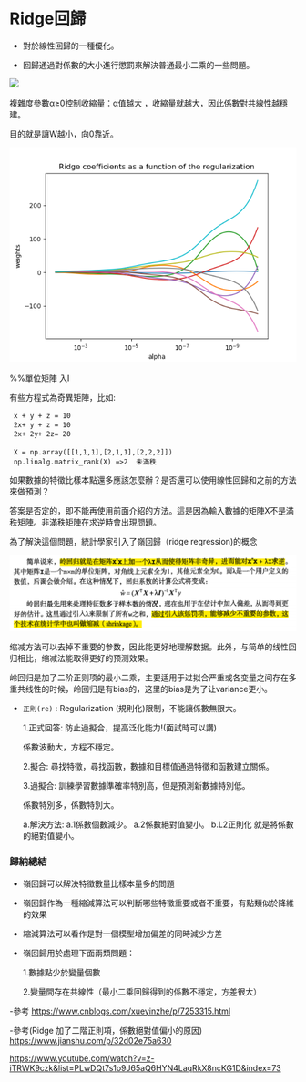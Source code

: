 # Ridge回歸

- 對於線性回歸的一種優化。

- 回歸通過對係數的大小進行懲罰來解決普通最小二乘的一些問題。

<img src="http://chart.googleapis.com/chart?cht=tx&chl= \min_{w} { \frac{1}{2n_{\text{samples}}} ||X w - y||_2 ^ 2 + \alpha ||w||_1}" style="border:none;">

複雜度參數α≥0控制收縮量：α值越大 ，收縮量就越大，因此係數對共線性越穩建。

目的就是讓W越小，向0靠近。

<img src="ridge_path_01.png" style="border:none;">

%%單位矩陣 入I


有些方程式為奇異矩陣，比如:

     x + y + z = 10
     2x+ y + z = 10
     2x+ 2y+ 2z= 20 
     
     X = np.array([[1,1,1],[2,1,1],[2,2,2]])
     np.linalg.matrix_rank(X) =>2  未滿秩
     
如果數據的特徵比樣本點還多應該怎麼辦？是否還可以使用線性回歸和之前的方法來做預測？

答案是否定的，即不能再使用前面介紹的方法。這是因為輸入數據的矩陣X不是滿秩矩陣。非滿秩矩陣在求逆時會出現問題。

為了解決這個問題，統計學家引入了嶺回歸（ridge regression)的概念

<img src ="5.PNG" />
     
缩减方法可以去掉不重要的参数，因此能更好地理解数据。此外，与简单的线性回归相比，缩减法能取得更好的预测效果。 

岭回归是加了二阶正则项的最小二乘，主要适用于过拟合严重或各变量之间存在多重共线性的时候，岭回归是有bias的，这里的bias是为了让variance更小。

- `正則(re)` : Regularization (規則化)限制，不能讓係數無限大。
               
   1.正式回答: 防止過擬合，提高泛化能力!(面試時可以講) 
   
   係數波動大，方程不穩定。
   
   2.擬合: 尋找特徵，尋找函數，數據和目標值通過特徵和函數建立關係。
   
   3.過擬合: 訓練學習數據準確率特別高，但是預測新數據特別低。
   
     係數特別多，係數特別大。
     
     a.解決方法: 
       a.1係數個數減少。
       a.2係數絕對值變小。
     b.L2正則化 就是將係數的絕對值變小。 
              
            


### 歸納總結

- 嶺回歸可以解決特徵數量比樣本量多的問題

- 嶺回歸作為一種縮減算法可以判斷哪些特徵重要或者不重要，有點類似於降維的效果

- 縮減算法可以看作是對一個模型增加偏差的同時減少方差

- 嶺回歸用於處理下面兩類問題：

  1.數據點少於變量個數

  2.變量間存在共線性（最小二乘回歸得到的係數不穩定，方差很大）

 -參考 https://www.cnblogs.com/xueyinzhe/p/7253315.html
 
 -參考(Ridge 加了二階正則項，係數絕對值偏小的原因) https://www.jianshu.com/p/32d02e75a630

https://www.youtube.com/watch?v=z-iTRWK9czk&list=PLwDQt7s1o9J65aQ6HYN4LaqRkX8ncKG1D&index=73
